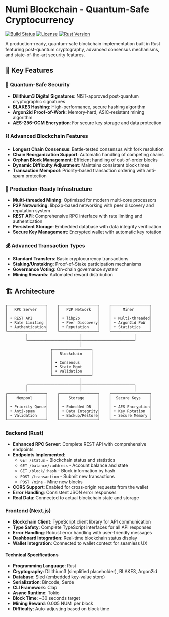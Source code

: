 # Numi Blockchain - Quantum-Safe Cryptocurrency

[![Build Status](https://img.shields.io/badge/build-passing-brightgreen.svg)](https://github.com/numi-blockchain/numi-core)
[![License](https://img.shields.io/badge/license-MIT-blue.svg)](LICENSE)
[![Rust Version](https://img.shields.io/badge/rust-1.75+-orange.svg)](https://rustlang.org)

A production-ready, quantum-safe blockchain implementation built in Rust featuring post-quantum cryptography, advanced consensus mechanisms, and state-of-the-art security features.

## 🌟 Key Features

### 🔐 Quantum-Safe Security
- **Dilithium3 Digital Signatures**: NIST-approved post-quantum cryptographic signatures
- **BLAKE3 Hashing**: High-performance, secure hashing algorithm
- **Argon2id Proof-of-Work**: Memory-hard, ASIC-resistant mining algorithm
- **AES-256-GCM Encryption**: For secure key storage and data protection

### ⛓️ Advanced Blockchain Features
- **Longest Chain Consensus**: Battle-tested consensus with fork resolution
- **Chain Reorganization Support**: Automatic handling of competing chains
- **Orphan Block Management**: Efficient handling of out-of-order blocks
- **Dynamic Difficulty Adjustment**: Maintains consistent block times
- **Transaction Mempool**: Priority-based transaction ordering with anti-spam protection

### 🚀 Production-Ready Infrastructure
- **Multi-threaded Mining**: Optimized for modern multi-core processors
- **P2P Networking**: libp2p-based networking with peer discovery and reputation system
- **REST API**: Comprehensive RPC interface with rate limiting and authentication
- **Persistent Storage**: Embedded database with data integrity verification
- **Secure Key Management**: Encrypted wallet with automatic key rotation

### 💰 Advanced Transaction Types
- **Standard Transfers**: Basic cryptocurrency transactions
- **Staking/Unstaking**: Proof-of-Stake participation mechanisms
- **Governance Voting**: On-chain governance system
- **Mining Rewards**: Automated reward distribution

## 🏗️ Architecture

```
┌─────────────────┐    ┌─────────────────┐    ┌─────────────────┐
│   RPC Server    │    │   P2P Network   │    │     Miner       │
│                 │    │                 │    │                 │
│ • REST API      │    │ • libp2p        │    │ • Multi-threaded│
│ • Rate Limiting │    │ • Peer Discovery│    │ • Argon2id PoW  │
│ • Authentication│    │ • Reputation    │    │ • Statistics    │
└─────────────────┘    └─────────────────┘    └─────────────────┘
         │                       │                       │
         └───────────────────────┼───────────────────────┘
                                 │
                    ┌─────────────────┐
                    │   Blockchain    │
                    │                 │
                    │ • Consensus     │
                    │ • State Mgmt    │
                    │ • Validation    │
                    └─────────────────┘
                                 │
         ┌───────────────────────┼───────────────────────┐
         │                       │                       │
┌─────────────────┐    ┌─────────────────┐    ┌─────────────────┐
│    Mempool      │    │    Storage      │    │  Secure Keys    │
│                 │    │                 │    │                 │
│ • Priority Queue│    │ • Embedded DB   │    │ • AES Encryption│
│ • Anti-spam     │    │ • Data Integrity│    │ • Key Rotation  │
│ • Validation    │    │ • Backup/Restore│    │ • Secure Memory │
└─────────────────┘    └─────────────────┘    └─────────────────┘
```
### Backend (Rust)
- **Enhanced RPC Server**: Complete REST API with comprehensive endpoints
- **Endpoints Implemented**:
  - `GET /status` - Blockchain status and statistics
  - `GET /balance/:address` - Account balance and state
  - `GET /block/:hash` - Block information by hash
  - `POST /transaction` - Submit new transactions
  - `POST /mine` - Mine new blocks
- **CORS Support**: Enabled for cross-origin requests from the wallet
- **Error Handling**: Consistent JSON error responses
- **Real Data**: Connected to actual blockchain state and storage

### Frontend (Next.js)
- **Blockchain Client**: TypeScript client library for API communication
- **Type Safety**: Complete TypeScript interfaces for all API responses
- **Error Handling**: Robust error handling with user-friendly messages
- **Dashboard Integration**: Real-time blockchain status display
- **Wallet Integration**: Connected to wallet context for seamless UX

#### Technical Specifications
- **Programming Language**: Rust
- **Cryptography**: Dilithium3 (simplified placeholder), BLAKE3, Argon2id
- **Database**: Sled (embedded key-value store)
- **Serialization**: Bincode, Serde
- **CLI Framework**: Clap
- **Async Runtime**: Tokio
- **Block Time**: ~30 seconds target
- **Mining Reward**: 0.005 NUMI per block
- **Difficulty**: Auto-adjusting based on block time